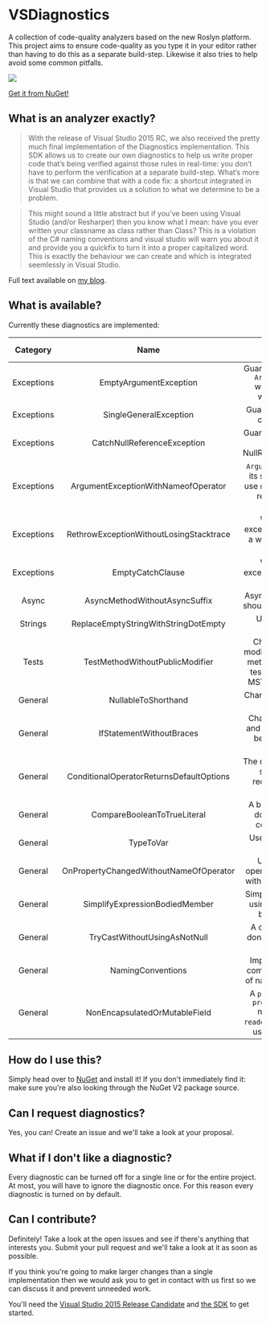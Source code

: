# VSDiagnostics
A collection of code-quality analyzers based on the new Roslyn platform. This project aims to ensure code-quality as you type it in your editor rather than having to do this as a separate build-step. Likewise it also tries to help avoid some common pitfalls.

<img src="https://cloud.githubusercontent.com/assets/2777107/7789534/a06db792-0264-11e5-955f-11cbf3261d4f.gif" />

[Get it from NuGet!](https://www.nuget.org/packages/VSDiagnostics/)

## What is an analyzer exactly?

> With the release of Visual Studio 2015 RC, we also received the pretty much final implementation of the Diagnostics implementation. This SDK allows us to create our own diagnostics to help us write proper code that’s being verified against those rules in real-time: you don’t have to perform the verification at a separate build-step. What’s more is that we can combine that with a code fix: a shortcut integrated in Visual Studio that provides us a solution to what we determine to be a problem.

> This might sound a little abstract but if you’ve been using Visual Studio (and/or Resharper) then you know what I mean: have you ever written your classname as class rather than Class? This is a violation of the C# naming conventions and visual studio will warn you about it and provide you a quickfix to turn it into a proper capitalized word. This is exactly the behaviour we can create and which is integrated seemlessly in Visual Studio.

Full text available on [my blog](http://www.vannevel.net/2015/05/03/getting-started-with-your-first-diagnostic/).

## What is available?

Currently these diagnostics are implemented:

| Category | Name | Description | Analyzer | Code Fix |
|:-:|:-:|:-:|:-:|:-:|
| Exceptions | EmptyArgumentException | Guards against using an `ArgumentException` without specifying which argument. | Yes  | No  |
| Exceptions   | SingleGeneralException  | Guards against using a catch-all clause.  | Yes  | No   |
| Exceptions  | CatchNullReferenceException  | Guards against catching a NullReferenceException.  | Yes   | No   |
| Exceptions | ArgumentExceptionWithNameofOperator | `ArgumentException` and its subclasses should use `nameof()` when they refer to a method parameter. | Yes | Yes |
| Exceptions | RethrowExceptionWithoutLosingStacktrace | Warns when an exception is rethrown in a way that it loses the stacktrace. | Yes | Yes |
| Exceptions | EmptyCatchClause | Warns when an exception catch block is empty. | Yes | No |
| Async | AsyncMethodWithoutAsyncSuffix | Asynchronous methods should end with -Async. | Yes | Yes |
| Strings | ReplaceEmptyStringWithStringDotEmpty | Use `string.Empty` instead of `""`. | Yes | Yes |
| Tests | TestMethodWithoutPublicModifier | Change the access modifier to `public` for all methods annotated as test. Supports NUnit, MSTest and xUnit.net. | Yes | Yes |
| General | NullableToShorthand | Changes `Nullable<T>` to `T?`. | Yes | Yes |
| General | IfStatementWithoutBraces | Changes one-liner `if` and `else` statements to be surrounded in a block. | Yes | Yes |
| General | ConditionalOperatorReturnsDefaultOptions | The conditional operator shouldn't return redundant `true` and `false` literals. | Yes | Yes |
| General | CompareBooleanToTrueLiteral | A boolean expression doesn't have to be compared to true. | Yes | Yes |
| General | TypeToVar | Use `var` instead of an explicit type. | Yes | Yes |
| General | OnPropertyChangedWithoutNameOfOperator | Use the `nameof()` operator in conjunction with `OnPropertyChanged` | Yes | Yes |
| General | SimplifyExpressionBodiedMember | Simplify the expression using an expression-bodied member. | Yes | Yes |
| General | TryCastWithoutUsingAsNotNull | A conversion can be done using `as` + a `null` comparison. | Yes | Yes |
| General | NamingConventions | Implements the most common configuration of naming conventions. | Yes |Yes |
| General | NonEncapsulatedOrMutableField | A `public`, `internal` or `protected internal` non-`const`, non-`readonly` field should be used as a property. | Yes | Yes |

## How do I use this?

Simply head over to [NuGet](https://www.nuget.org/packages/VSDiagnostics/) and install it! If you don't immediately find it: make sure you're also looking through the NuGet V2 package source.

## Can I request diagnostics?

Yes, you can! Create an issue and we'll take a look at your proposal. 

## What if I don't like a diagnostic?

Every diagnostic can be turned off for a single line or for the entire project. At most, you will have to ignore the diagnostic once. For this reason every diagnostic is turned on by default.

## Can I contribute?

Definitely! Take a look at the open issues and see if there's anything that interests you. Submit your pull request and we'll take a look at it as soon as possible.

If you think you're going to make larger changes than a single implementation then we would ask you to get in contact with us first so we can discuss it and prevent unneeded work.

You'll need the [Visual Studio 2015 Release Candidate](https://www.visualstudio.com/en-us/downloads/visual-studio-2015-downloads-vs.aspx) and [the SDK](https://www.microsoft.com/en-us/download/details.aspx?id=46850) to get started.
